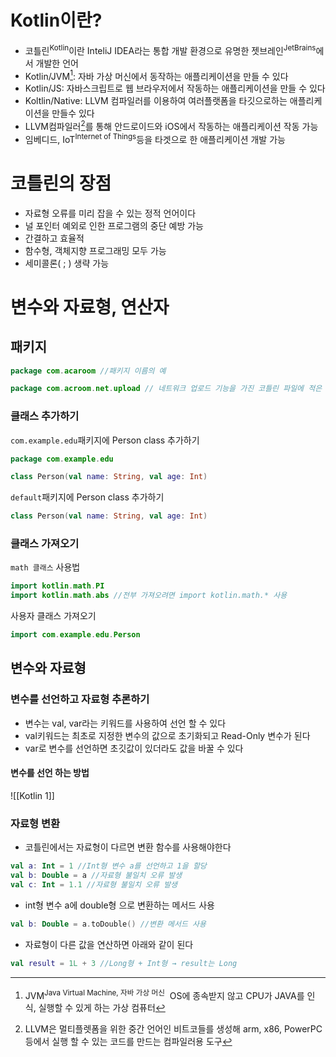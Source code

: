 # Kotlin이란?

- 코틀린<sup>Kotlin</sup>이란 InteliJ IDEA라는 통합 개발 환경으로 유명한 젯브레인<sup>JetBrains</sup>에서 개발한 언어
- Kotlin/JVM[^1]: 자바 가상 머신에서 동작하는 애플리케이션을 만들 수 있다
- Kotlin/JS: 자바스크립트로 웹 브라우저에서 작동하는 애플리케이션을 만들 수 있다
- Koltlin/Native: LLVM 컴파일러를 이용하여 여러플랫폼을 타깃으로하는 애플리케이션을 만들수 있다
- LLVM컴파일러[^2]를 통해 안드로이드와 iOS에서 작동하는 애플리케이션 작동 가능
- 임베디드, IoT<sup>Internet of Things</sup>등을 타겟으로 한 애플리케이션 개발 가능

[^1]: JVM<sup>Java Virtual Machine, 자바 가상 머신</sup>  OS에 종속받지 않고 CPU가 JAVA를 인식, 실행할 수 있게 하는 가상 컴퓨터
[^2]: LLVM은 멀티플렛폼을 위한 중간 언어인 비트코들를 생성해 arm, x86, PowerPC 등에서 실행 할 수 있는 코드를 만드는 컴파일러용 도구

# 코틀린의 장점
- 자료형 오류를 미리 잡을 수 있는 정적 언어이다
- 널 포인터 예외로 인한 프로그램의 중단 예방 가능
- 간결하고 효율적
- 함수형, 객체지향 프로그래밍 모두 가능
- 세미콜론( ; ) 생략 가능

# 변수와 자료형, 연산자
## 패키지

```kotlin
package com.acaroom //패키지 이름의 예
```
```kotlin
package com.acroom.net.upload // 네트워크 업로드 기능을 가진 코틀린 파일에 적은 패키지 이름
```

### 클래스 추가하기

`com.example.edu`패키지에 Person class 추가하기
```kotlin
package com.example.edu

class Person(val name: String, val age: Int)
```

`default`패키지에 Person class 추가하기
```kotlin
class Person(val name: String, val age: Int)
```

### 클래스 가져오기

`math 클래스` 사용법
```kotlin
import kotlin.math.PI
import kotlin.math.abs //전부 가져오려면 import kotlin.math.* 사용
```

사용자 클래스 가져오기
```kotlin
import com.example.edu.Person
```

## 변수와 자료형

### 변수를 선언하고 자료형 추론하기

- 변수는 val, var라는 키워드를 사용하여 선언 할 수 있다
- val키워드는 최초로 지정한 변수의 값으로 초기화되고 Read-Only 변수가 된다
- var로 변수를 선언하면 초깃값이 있더라도 값을 바꿀 수 있다

#### 변수를 선언 하는 방법
![[Kotlin 1]]

### 자료형 변환
- 코틀린에서는 자료형이 다르면 변환 함수를 사용해야한다
```kotlin
val a: Int = 1 //Int형 변수 a를 선언하고 1을 할당
val b: Double = a //자료형 불일치 오류 발생
val c: Int = 1.1 //자료형 불일치 오류 발생
```

- int형 변수 a에 double형 으로 변환하는 메서드 사용
```kotlin
val b: Double = a.toDouble() //변환 메서드 사용
```
- 자료형이 다른 값을 연산하면 아래와 같이 된다
```kotlin
val result = 1L + 3 //Long형 + Int형 → result는 Long
```